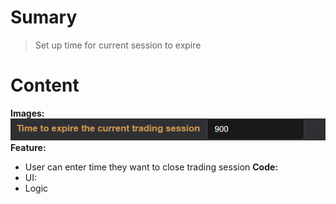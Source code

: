 # Sumary
> Set up time for current session to expire
# Content

**Images:**
![](images/Config%20session.png)
**Feature:**
- User can enter time they want to close trading session
**Code:**
- UI:
- Logic
